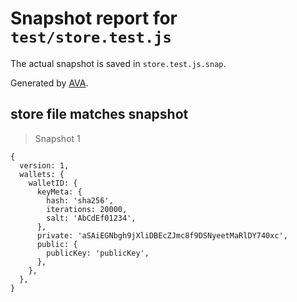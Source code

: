 # Snapshot report for `test/store.test.js`

The actual snapshot is saved in `store.test.js.snap`.

Generated by [AVA](https://ava.li).

## store file matches snapshot

> Snapshot 1

    {
      version: 1,
      wallets: {
        walletID: {
          keyMeta: {
            hash: 'sha256',
            iterations: 20000,
            salt: 'AbCdEf01234',
          },
          private: 'aSAiEGNbgh9jXliDBEcZJmc8f9DSNyeetMaRlDY740xc',
          public: {
            publicKey: 'publicKey',
          },
        },
      },
    }
